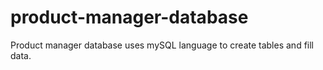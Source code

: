 # product-manager-database
Product manager database uses mySQL language to create tables and fill data.
